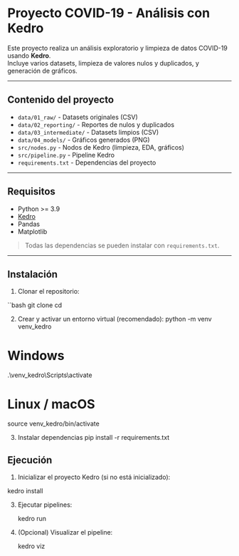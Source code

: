 # Proyecto COVID-19 - Análisis con Kedro

Este proyecto realiza un análisis exploratorio y limpieza de datos COVID-19 usando **Kedro**.  
Incluye varios datasets, limpieza de valores nulos y duplicados, y generación de gráficos.

---

## Contenido del proyecto

- `data/01_raw/` - Datasets originales (CSV)
- `data/02_reporting/` - Reportes de nulos y duplicados
- `data/03_intermediate/` - Datasets limpios (CSV)
- `data/04_models/` - Gráficos generados (PNG)
- `src/nodes.py` - Nodos de Kedro (limpieza, EDA, gráficos)
- `src/pipeline.py` - Pipeline Kedro
- `requirements.txt` - Dependencias del proyecto

---

## Requisitos

- Python >= 3.9
- [Kedro](https://kedro.readthedocs.io/en/stable/)
- Pandas
- Matplotlib

> Todas las dependencias se pueden instalar con `requirements.txt`.

---

## Instalación

1. Clonar el repositorio:

``bash
git clone <url-del-proyecto>
cd <nombre-del-proyecto>

2. Crear y activar un entorno virtual (recomendado):
   python -m venv venv_kedro
# Windows
.\venv_kedro\Scripts\activate
# Linux / macOS
source venv_kedro/bin/activate

3. Instalar dependencias
   pip install -r requirements.txt
   
## Ejecución

1. Inicializar el proyecto Kedro (si no está inicializado):
   
 kedro install

3. Ejecutar pipelines:
   
   kedro run

5. (Opcional) Visualizar el pipeline:
   
   kedro viz
 


